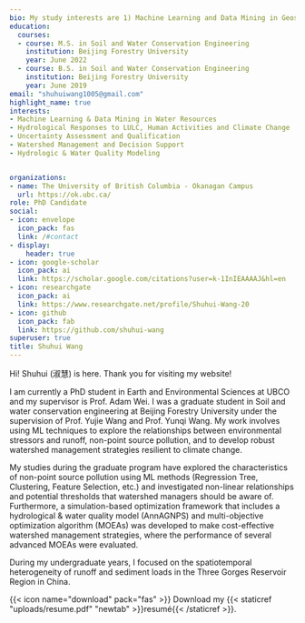 ```yaml
---
bio: My study interests are 1) Machine Learning and Data Mining in Geosciences & remote sensing (e.g., simulation-based optimization framework, fuzzy programming, surrogate modeling); 2) Development of robust watershed management strategies and decision support; 3）Hydrological responses to LULC, human activities and climate change; 4) Hydrological/ waters quality (HWQ) models
education:
  courses:
  - course: M.S. in Soil and Water Conservation Engineering
    institution: Beijing Forestry University
    year: June 2022
  - course: B.S. in Soil and Water Conservation Engineering
    institution: Beijing Forestry University
    year: June 2019
email: "shuhuiwang1005@gmail.com"
highlight_name: true
interests:
- Machine Learning & Data Mining in Water Resources
- Hydrological Responses to LULC, Human Activities and Climate Change 
- Uncertainty Assessment and Qualification 
- Watershed Management and Decision Support
- Hydrologic & Water Quality Modeling


organizations:
- name: The University of British Columbia - Okanagan Campus
  url: https://ok.ubc.ca/
role: PhD Candidate
social:
- icon: envelope
  icon_pack: fas
  link: /#contact
- display:
    header: true
- icon: google-scholar
  icon_pack: ai
  link: https://scholar.google.com/citations?user=k-1InIEAAAAJ&hl=en
- icon: researchgate
  icon_pack: ai
  link: https://www.researchgate.net/profile/Shuhui-Wang-20
- icon: github
  icon_pack: fab
  link: https://github.com/shuhui-wang
superuser: true
title: Shuhui Wang
---
```


Hi! Shuhui (淑慧) is here. Thank you for visiting my website!

I am currently a PhD student in Earth and Environmental Sciences at UBCO and my supervisor is Prof. Adam Wei. I was a graduate student in Soil and water conservation engineering at Beijing Forestry University under the supervision of Prof. Yujie Wang and Prof. Yunqi Wang. My work involves using ML techniques to explore the relationships between environmental stressors and runoff, non-point source pollution, and to develop robust watershed management strategies resilient to climate change. 

My studies during the graduate program have explored the characteristics of non-point source pollution using ML methods (Regression Tree, Clustering, Feature Selection, etc.) and investigated non-linear relationships and potential thresholds that watershed managers should be aware of. Furthermore, a simulation-based optimization framework that includes a hydrological & water quality model (AnnAGNPS) and multi-objective optimization algorithm (MOEAs) was developed to make cost-effective watershed management strategies, where the performance of several advanced MOEAs were evaluated.

During my undergraduate years, I focused on the spatiotemporal heterogeneity of runoff and sediment loads in the Three Gorges Reservoir Region in China.






{{< icon name="download" pack="fas" >}} Download my {{< staticref "uploads/resume.pdf" "newtab" >}}resumé{{< /staticref >}}.
